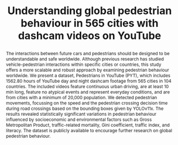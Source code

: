 ---
layout: publication
sitemap: false
title: "Understanding global pedestrian behaviour in 565 cities with dashcam videos on YouTube"
authors: Alam, M. S., Martens, M., Bazilinska, O., Bazilinskyy, P.
pdf: alam2024crossing
image: alam2024crossing.png
display: In preparation.
year: 
doi: 
code: https://github.com/Shaadalam9/pedestrians-in-youtube
suppmat: https://doi.org/10.4121/06e9bb9a-a064-412b-b0f3-9ac5dd62ea16
abstract: "The interactions between future cars and pedestrians should be designed to be understandable and safe worldwide. Although previous research has studied vehicle-pedestrian interactions within specific cities or countries, this study offers a more scalable and robust approach by examining pedestrian behaviour worldwide. We present a dataset, Pedestrians in YouTube (PYT), which includes 1562.80 hours of YouTube day and night dashcam footage from 565 cities in 104 countries. The included videos feature continuous urban driving, are at least 10 min long, feature no atypical events and represent everyday conditions, and are from cities with a minimum of 20,000 population. We detected pedestrian movements, focussing on the speed and the pedestrian crossing decision time during road crossings based on the bounding boxes given by YOLOv11x. The results revealed statistically significant variations in pedestrian behaviour influenced by socioeconomic and environmental factors such as Gross Metropolitan Product, traffic-related mortality, Gini coefficient, traffic index, and literacy. The dataset is publicly available to encourage further research on global pedestrian behaviour."
---